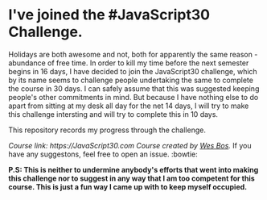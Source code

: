 # I've joined the #JavaScript30 Challenge.
Holidays are both awesome and not, both for apparently the same reason - abundance of free time. In order to kill my time before the next semester begins in 16 days, I have decided to join the JavaScript30 challenge, which by its name seems to challenge people undertaking the same to complete the course in 30 days. I can safely assume that this was suggested keeping people's other commitments in mind. But because I have nothing else to do apart from sitting at my desk all day for the net 14 days, I will try to make this challenge intersting and will try to complete this in 10 days.

This repository records my progress through the challenge.

_Course link: https://JavaScript30.com_
_Course created by [Wes Bos](https://github.com/wesbos)._
If you have any suggestons, feel free to open an issue. :bowtie:

__P.S: This is neither to undermine anybody's efforts that went into making this challenge nor to suggest in any way that I am too competent for this course. This is just a fun way I came up with to keep myself occupied.__
